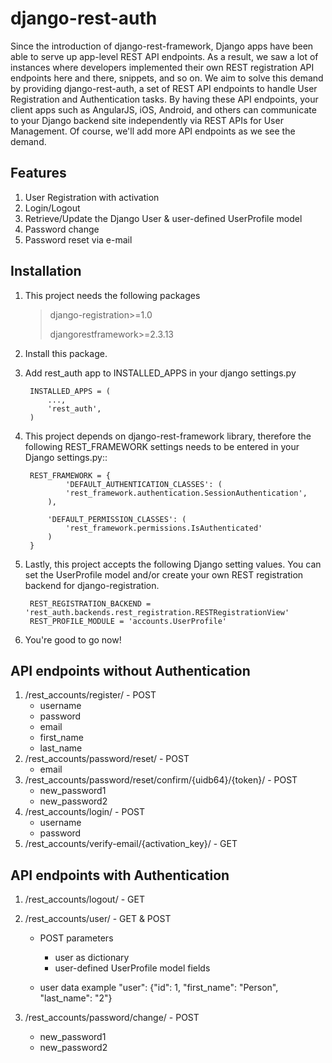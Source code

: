 django-rest-auth
================

Since the introduction of django-rest-framework, Django apps have been able to serve up app-level REST API endpoints. As a result, we saw a lot of instances where developers implemented their own REST registration API endpoints here and there, snippets, and so on. We aim to solve this demand by providing django-rest-auth, a set of REST API endpoints to handle User Registration and Authentication tasks. By having these API endpoints, your client apps such as AngularJS, iOS, Android, and others can communicate to your Django backend site independently via REST APIs for User Management. Of course, we'll add more API endpoints as we see the demand.

Features
--------
1. User Registration with activation
2. Login/Logout
3. Retrieve/Update the Django User & user-defined UserProfile model
4. Password change
5. Password reset via e-mail

Installation
------------

1. This project needs the following packages

    > django-registration>=1.0
    >
    > djangorestframework>=2.3.13

2. Install this package.

3. Add rest_auth app to INSTALLED\_APPS in your django settings.py

        INSTALLED_APPS = (
            ...,
            'rest_auth',
        )

4. This project depends on django-rest-framework library, therefore the following REST_FRAMEWORK settings needs to be entered in your Django settings.py::

        REST_FRAMEWORK = {
                'DEFAULT_AUTHENTICATION_CLASSES': (
                'rest_framework.authentication.SessionAuthentication',
            ),

            'DEFAULT_PERMISSION_CLASSES': (
                'rest_framework.permissions.IsAuthenticated'
            )
        }

5. Lastly, this project accepts the following Django setting values. You can set the UserProfile model and/or create your own REST registration backend for django-registration.

        REST_REGISTRATION_BACKEND = 'rest_auth.backends.rest_registration.RESTRegistrationView'
        REST_PROFILE_MODULE = 'accounts.UserProfile'

6. You're good to go now!

API endpoints without Authentication
------------------------------------

1. /rest\_accounts/register/ - POST
    - username
    - password
    - email
    - first\_name
    - last\_name
2. /rest\_accounts/password/reset/ - POST
    - email
3. /rest\_accounts/password/reset/confirm/{uidb64}/{token}/ - POST
    - new\_password1
    - new\_password2
4. /rest\_accounts/login/ - POST
    - username
    - password
5. /rest\_accounts/verify-email/{activation\_key}/ - GET

API endpoints with Authentication
---------------------------------

1. /rest\_accounts/logout/ - GET

2. /rest\_accounts/user/ - GET & POST

    - POST parameters

        - user as dictionary
        - user-defined UserProfile model fields

    - user data example
            "user": {"id": 1, "first_name": "Person", "last_name": "2"}

3. /rest\_accounts/password/change/ - POST
    - new\_password1
    - new\_password2
